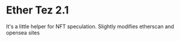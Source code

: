 # Ether Tez 2.1

It's a little helper for NFT speculation.
Slightly modifies etherscan and opensea sites
